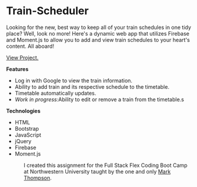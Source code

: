 # Train-Scheduler
Looking for the new, best way to keep all of your train schedules in one tidy place? Well, look no more! Here's a dynamic web app that utilizes Firebase and Moment.js to allow you to add and view train schedules to your heart's content. All aboard!

[View Project.](http://jakethornberry.net/Train-Scheduler/)

<b>Features</b>
<ul>
<li>Log in with Google to view the train information.</li>
<li>Ability to add train and its respective schedule to the timetable.</li>
<li>Timetable automatically updates.</li>
<li><i>Work in progress:</i>Ability to edit or remove a train from the timetable.s</li>
</ul>

<b>Technologies</b>
<ul>
<li>HTML</li>
<li>Bootstrap</li>
<li>JavaScript</li>
<li>jQuery</li>
<li>Firebase</li>
<li>Moment.js</li>
<ul>

I created this assignment for the Full Stack Flex Coding Boot Camp at Northwestern University taught by the one and only <a href="https://www.linkedin.com/in/markallenthompson/" target="_blank">Mark Thompson</a>.